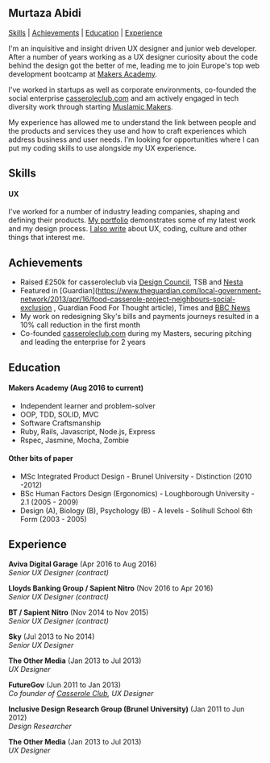 ## Murtaza Abidi

[Skills](#skills) | [Achievements](#achievements) | [Education](##Education) | [Experience](##Experience)

I'm an inquisitive and insight driven UX designer and junior web developer. After a number of years working as a UX designer curiosity about the code behind the design got the better of me, leading me to join Europe's top web development bootcamp at [Makers Academy](http://makersacademy.com, "Makers Academy").

I've worked in startups as well as corporate environments, co-founded the social enterprise [casseroleclub.com](https://www.casseroleclub.com "Casserole Club") and am actively engaged in tech diversity work through starting [Muslamic Makers](https://medium.com/@murtz_abidi/why-we-re-starting-muslamicmakers-e2f204ce4632#.7hf7ei7qu).

My experience has allowed me to understand the link between people and the products and services they use and how to craft experiences which address business and user needs. I'm looking for opportunities where I can put my coding skills to use alongside my UX experience.

## Skills

#### UX

I've worked for a number of industry leading companies, shaping and defining their products. [My portfolio](https://drive.google.com/drive/folders/0ByFB_YO-8JPINEM2MHJfbWpHVm8 "UX Design portfolio") demonstrates some of my latest work and my design process. [I also write](https://medium.com/@murtz_abidi 'Murtaza Abidi on Medium') about UX, coding, culture and other things that interest me.

## Achievements

- Raised £250k for casseroleclub via [Design Council](http://www.designcouncil.org.uk/resources/case-study/casserole, "Design Council Casserole Club case study"), TSB and [Nesta](http://www.nesta.org.uk/news/new-radicals-2014/casserole-club, "Nesta Casserole Club")
- Featured in [Guardian](https://www.theguardian.com/local-government-network/2013/apr/16/food-casserole-project-neighbours-social-exclusion , Guardian Food For Thought article), Times and [BBC News](http://www.bbc.co.uk/news/uk-19698152 "BBC News Casserole Club features")
- My work on redesigning Sky's bills and payments journeys resulted in a 10% call reduction in the first month
- Co-founded [casseroleclub.com](http://casseroleclub.com 'Casserole Club') during my Masters, securing pitching and leading the enterprise for 2 years

## Education

#### Makers Academy (Aug 2016 to current)

- Independent learner and problem-solver
- OOP, TDD, SOLID, MVC
- Software Craftsmanship
- Ruby, Rails, Javascript, Node.js, Express
- Rspec, Jasmine, Mocha, Zombie

#### Other bits of paper

- MSc Integrated Product Design - Brunel University - Distinction (2010 -2012)
- BSc Human Factors Design (Ergonomics) - Loughborough University - 2.1 (2005 - 2009)
- Design (A), Biology (B), Psychology (B) - A levels - Solihull School 6th Form (2003 - 2005)

## Experience

**Aviva Digital Garage** (Apr 2016 to Aug 2016)    
*Senior UX Designer (contract)*  

**Lloyds Banking Group / Sapient Nitro** (Nov 2016 to Apr 2016)   
*Senior UX Designer (contract)*  

**BT / Sapient Nitro** (Nov 2014 to Nov 2015)   
*Senior UX Designer (contract)*  

**Sky** (Jul 2013 to No 2014)   
*Senior UX Designer*  

**The Other Media** (Jan 2013 to Jul 2013)   
*UX Designer*  

**FutureGov** (Jun 2011 to Jan 2013)   
*Co founder of [Casserole Club]("http://casseroleclub.com), UX Designer*

**Inclusive Design Research Group (Brunel University)** (Jan 2011 to Jun 2012)  
*Design Researcher*  

**The Other Media** (Jan 2013 to Jul 2013)   
*UX Designer*  
